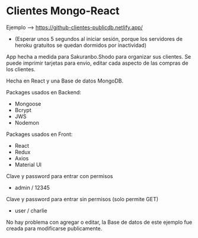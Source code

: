# Clientes Mongo-React
 
 Ejemplo
 --> https://github-clientes-publicdb.netlify.app/
 - (Esperar unos 5 segundos al iniciar sesión, porque los servidores de heroku gratuitos se quedan dormidos por inactividad)
 
 App hecha a medida para Sakuranbo.Shodo para organizar sus clientes. 
 Se puede imprimir tarjetas para envio, editar cada aspecto de las compras de los clientes.
 
 Hecha en React y una Base de datos MongoDB.
 
 Packages usados en Backend:
 - Mongoose
 - Bcrypt
 - JWS
 - Nodemon
 
 Packages usados en Front:
 - React
 - Redux
 - Axios
 - Material UI
 
 Clave y password para entrar con permisos 
 - admin / 12345
 
 Clave y password para entrar sin permisos (solo permite GET)
 - user / charlie
 
No hay problema con agregar o editar, la Base de datos de este ejemplo fue creada para modificarse publicamente.
